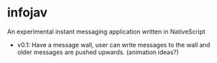 # infojav

An experimental instant messaging application written in NativeScript

* v0.1: Have a message wall, user can write messages to the wall and older messages are pushed upwards. (animation ideas?)
